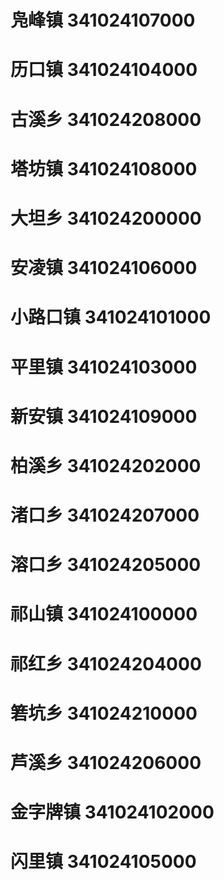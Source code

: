 # 凫峰镇 341024107000
# 历口镇 341024104000
# 古溪乡 341024208000
# 塔坊镇 341024108000
# 大坦乡 341024200000
# 安凌镇 341024106000
# 小路口镇 341024101000
# 平里镇 341024103000
# 新安镇 341024109000
# 柏溪乡 341024202000
# 渚口乡 341024207000
# 溶口乡 341024205000
# 祁山镇 341024100000
# 祁红乡 341024204000
# 箬坑乡 341024210000
# 芦溪乡 341024206000
# 金字牌镇 341024102000
# 闪里镇 341024105000
